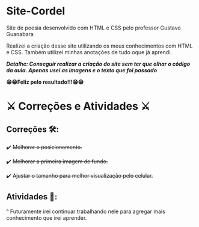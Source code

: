 # Site-Cordel

Site de poesia desenvolvido com HTML e CSS pelo professor Gustavo Guanabara

Realizei a criação desse site utilizando os meus conhecimentos com HTML e CSS. Também utilizei minhas anotações de tudo oque já aprendi.

**_Detalhe: Conseguir realizar a criação do site sem ter que olhar o código da aula. Apenas usei as imagens e o texto que foi passado_**

**:grin::grin:Feliz pelo resultado!!!:grin::grin:**
 
# :crossed_swords:	Correções e Atividades :crossed_swords:	

## Correções :hammer_and_wrench::

:heavy_check_mark:	 ~~Melhorar o posicionamento.~~

:heavy_check_mark:	 ~~Melhorar a primeira imagem de fundo.~~ 

:heavy_check_mark:	~~Ajustar o tamanho para melhor visualização pelo celular.~~

## Atividades :pencil::

° Futuramente irei continuar trabalhando nele para agregar mais conhecimento que irei aprender.
